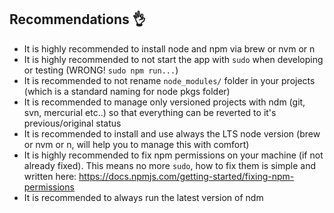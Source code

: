 ## Recommendations :ok_hand:

- It is highly recommended to install node and npm via brew or nvm or n
- It is highly recommended to not start the app with `sudo` when developing or testing (WRONG! `sudo npm run...`)
- It is recommended to not rename `node_modules/` folder in your projects (which is a standard naming for node pkgs folder)
- It is recommended to manage only versioned projects with ndm (git, svn, mercurial etc..) so that everything can be reverted to it's previous/original status
- It is recommended to install and use always the LTS node version (brew or nvm or n, will help you to manage this with comfort)
- It is highly recommended to fix npm permissions on your machine (if not already fixed). This means no more `sudo`, how to fix them is simple and written here: https://docs.npmjs.com/getting-started/fixing-npm-permissions
- It is recommended to always run the latest version of ndm
